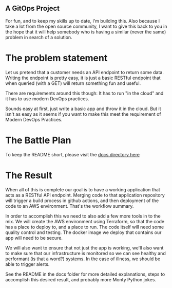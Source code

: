 ## A GitOps Project

For fun, and to keep my skills up to date, I'm building this. Also because I take a lot from the open source community, I want to give this back to you in the hope that it will help somebody who is having a similar (never the same) problem in search of a solution.

# The problem statement

Let us pretend that a customer needs an API endpoint to return some data. Writing the endpoint is pretty easy, it is just a basic RESTful endpoint that when queried (with a GET) will return something fun and useful.

There are requirements around this though: It has to run "in the cloud" and it has to use modern DevOps practices.

Sounds easy at first, just write a basic app and throw it in the cloud. But it isn't as easy as it seems if you want to make this meet the requirement of Modern DevOps Practices.

# The Battle Plan

To keep the README short, please visit the [docs directory here](https://github.com/somelinuxguy/ping-infra/tree/main/docs)

# The Result

When all of this is complete our goal is to have a working application that acts as a RESTful API endpoint. Merging code to that application repository will trigger a build process in github actions, and then deployment of the code to an AWS environment. That's the workflow summary.

In order to accomplish this we need to also add a few more tools in to the mix. We will create the AWS environment using Terraform, so that the code has a place to deploy to, and a place to run. The code itself will need some quality control and testing. The docker image we deploy that contains our app will need to be secure.

We will also want to ensure that not just the app is working, we'll also want to make sure that our infrastructure is monitored so we can see healthy and performant (is that a word?) systems. In the case of illness, we should be able to trigger alerts.

See the README in the docs folder for more detailed explanations, steps to accomplish this desired result, and probably more Monty Python jokes.